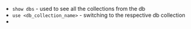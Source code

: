 - `show dbs` - used to see all the collections from the db
- `use <db_collection_name>` - switching to the respective db collection
- 